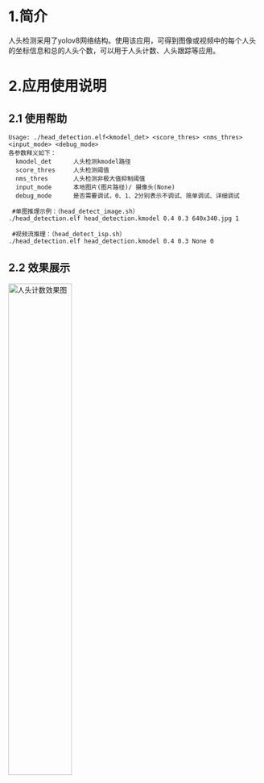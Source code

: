 # 1.简介

人头检测采用了yolov8网络结构。使用该应用，可得到图像或视频中的每个人头的坐标信息和总的人头个数，可以用于人头计数、人头跟踪等应用。

# 2.应用使用说明

## 2.1 使用帮助

```
Usage: ./head_detection.elf<kmodel_det> <score_thres> <nms_thres> <input_mode> <debug_mode>
各参数释义如下：
  kmodel_det      人头检测kmodel路径
  score_thres     人头检测阈值
  nms_thres       人头检测非极大值抑制阈值
  input_mode      本地图片(图片路径)/ 摄像头(None)
  debug_mode      是否需要调试，0、1、2分别表示不调试、简单调试、详细调试
 
 #单图推理示例：（head_detect_image.sh）
./head_detection.elf head_detection.kmodel 0.4 0.3 640x340.jpg 1

 #视频流推理：（head_detect_isp.sh）
./head_detection.elf head_detection.kmodel 0.4 0.3 None 0
```
## 2.2 效果展示

<img src="https://kendryte-download.canaan-creative.com/k230/downloads/doc_images/ai_demo/head_detection/head_detection_result.jpg" alt="人头计数效果图" width="50%" height="50%"/>

